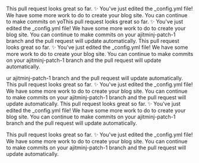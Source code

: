 This pull request looks great so far. ✨ You've just edited the _config.yml file! We have some more work to do to create your blog site. You can continue to make commits on yoThis pull request looks great so far. ✨ You've just edited the _config.yml file! We have some more work to do to create your blog site. You can continue to make commits on your ajitminj-patch-1 branch and the pull request will update automatically.
This pull request looks great so far. ✨ You've just edited the _config.yml file! We have some more work to do to create your blog site. You can continue to make commits on your ajitminj-patch-1 branch and the pull request will update automatically.

ur ajitminj-patch-1 branch and the pull request will update automatically.
This pull request looks great so far. ✨ You've just edited the _config.yml file! We have some more work to do to create your blog site. You can continue to make commits on your ajitminj-patch-1 branch and the pull request will update automatically.
This pull request looks great so far. ✨ You've just edited the _config.yml file! We have some more work to do to create your blog site. You can continue to make commits on your ajitminj-patch-1 branch and the pull request will update automatically.

This pull request looks great so far. ✨ You've just edited the _config.yml file! We have some more work to do to create your blog site. You can continue to make commits on your ajitminj-patch-1 branch and the pull request will update automatically.
